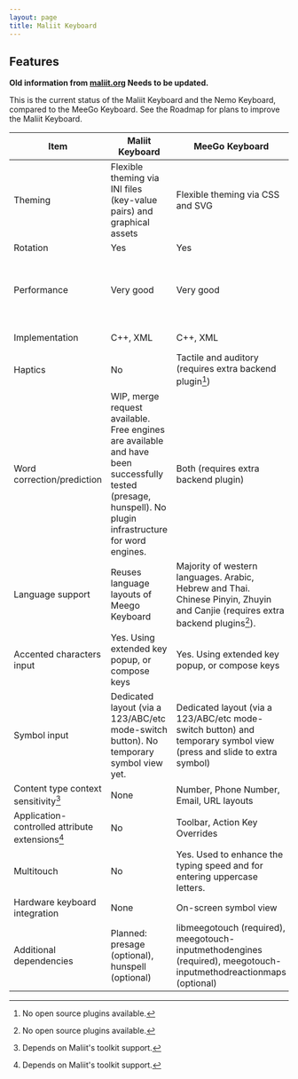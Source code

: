 ```yaml
---
layout: page
title: Maliit Keyboard
---
```


## Features

__Old information from [maliit.org](https://web.archive.org/web/20131015094137/https://wiki.maliit.org/Plugins) Needs to be updated.__

This is the current status of the Maliit Keyboard and the Nemo Keyboard, compared to the MeeGo Keyboard. See the Roadmap for plans to improve the Maliit Keyboard.

 Item   |      Maliit Keyboard    |     MeeGo Keyboard   |      Nemo Keyboard 
--------|-------------------------|----------------------|--------------------
Theming | Flexible theming via INI files (key-value pairs) and graphical assets | Flexible theming via CSS and SVG | Can change assets, QML easy to change. 
Rotation | Yes | Yes | Yes
Performance | Very good | Very good | Decent (expected to improve vastly once ported to Qt 5 + QML2) 
Implementation | C++, XML | C++, XML | QML, Javascript
Haptics | No | Tactile and auditory (requires extra backend plugin[^1]) | No
Word correction/prediction | WIP, merge request available. Free engines are available and have been successfully tested (presage, hunspell). No plugin infrastructure for word engines. | Both (requires extra backend plugin) | No
Language support | Reuses language layouts of Meego Keyboard | Majority of western languages. Arabic, Hebrew and Thai. Chinese Pinyin, Zhuyin and Canjie (requires extra backend plugins[^1]). |  Layouts extensible through XML.	En, Ru
Accented characters input | Yes. Using extended key popup, or compose keys | Yes. Using extended key popup, or compose keys | No
Symbol input | Dedicated layout (via a 123/ABC/etc mode-switch button). No temporary symbol view yet. | Dedicated layout (via a 123/ABC/etc mode-switch button) and temporary symbol view (press and slide to extra symbol) | Dedicated layout (via 123/ABC/etc mode-switch button).
Content type context sensitivity[^2] | None | Number, Phone Number, Email, URL layouts | None
Application-controlled attribute extensions[^2] | No | Toolbar, Action Key Overrides | Action Key Overrides
Multitouch | No | Yes. Used to enhance the typing speed and for entering uppercase letters. | No
Hardware keyboard integration | None | On-screen symbol view | None
Additional dependencies	| Planned: presage (optional), hunspell (optional) | libmeegotouch (required), meegotouch-inputmethodengines (required), meegotouch-inputmethodreactionmaps (optional) | QtQuick

[^1]: No open source plugins available.
[^2]: Depends on Maliit's toolkit support.

